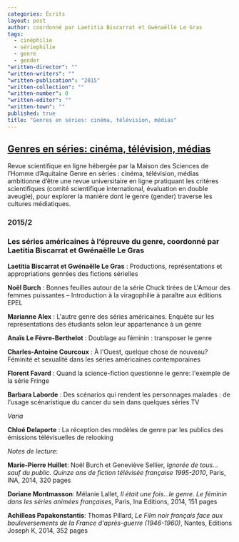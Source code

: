 ```yaml
---
categories: Écrits
layout: post
author: coordonné par Laetitia Biscarrat et Gwénaëlle Le Gras
tags: 
  - cinéphilie
  - sériephilie
  - genre
  - gender
"written-director": ""
"written-writers": ""
"written-publication": "2015"
"written-collection": ""
"written-number": 0
"written-editor": ""
"written-town": ""
published: true
title: "Genres en séries: cinéma, télévision, médias"
---
```



## [ Genres en séries: cinéma, télévision, médias](http://genreenseries.weebly.com/)
Revue scientifique en ligne hébergée par la Maison des Sciences de l’Homme d’Aquitaine Genre en séries : cinéma, télévision, médias ambitionne d’être une revue universitaire en ligne  pratiquant les critères scientifiques (comité scientifique international, évaluation en double aveugle), pour explorer la manière dont le genre (gender) traverse les cultures médiatiques.

### 2015/2
### Les séries américaines à l’épreuve du genre, coordonné par Laetitia Biscarrat et Gwénaëlle Le Gras

**Laetitia Biscarrat et Gwénaëlle Le Gras**
: Productions, représentations et appropriations genrées des fictions sérielles

**Noël Burch**
: Bonnes feuilles autour de la série Chuck tirées de L'Amour des femmes puissantes – Introduction à la viragophilie à paraître aux éditions EPEL

**Marianne Alex**
: L'autre genre des séries américaines. Enquête sur les représentations des étudiants selon leur appartenance à un genre

**Anaïs Le Fèvre-Berthelot**
: Doublage au féminin : transposer le genre

**Charles-Antoine Courcoux**
: À l'Ouest, quelque chose de nouveau? Féminité et sexualité dans les séries américaines contemporaines﻿
 
**Florent Favard**
: Quand la science-fiction questionne le genre: l'exemple de la série Fringe

**Barbara Laborde**
: Des scénarios qui rendent les personnages malades : de l'usage scénaristique du cancer du sein dans quelques séries TV


_Varia_

**Chloé Delaporte**
: La réception des modèles de genre par les publics des émissions télévisuelles de relooking

_Notes de lecture_:

**Marie-Pierre Huillet**: Noël Burch et Geneviève Sellier, _Ignorée de tous... sauf du public. Quinze ans de fiction télévisée française 1995-2010_,
Paris, INA, 2014, 320 pages 

**Doriane Montmasson**: Mélanie Lallet, _Il était une fois…le genre. Le féminin dans les séries animées françaises_,
Paris, Ina Editions, 2014, 151 pages

**Achilleas Papakonstantis**: Thomas Pillard, _Le Film noir français face aux bouleversements de la France d'après-guerre (1946-1960)_,
Nantes, Editions Joseph K, 2014, 352 pages
